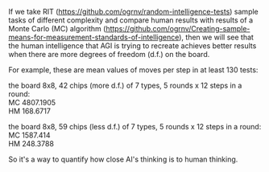 
If we take RIT (https://github.com/ogrnv/random-intelligence-tests) sample tasks of different complexity and compare human results
with results of a Monte Carlo (MC) algorithm (https://github.com/ogrnv/Creating-sample-means-for-measurement-standards-of-intelligence), then we will see that the human intelligence that AGI is trying to recreate achieves better results when there are more degrees of freedom (d.f.) on the board.

For example, these are mean values of moves per step in at least 130 tests:

the board 8x8, 42 chips (more d.f.) of 7 types, 5 rounds x 12 steps in a round:  
MC 4807.1905  
HM 168.6717
 
the board 8x8, 59 chips (less d.f.) of 7 types, 5 rounds x 12 steps in a round:  
MC 1587.414  
HM 248.3788

So it's a way to quantify how close AI's thinking is to human thinking.

